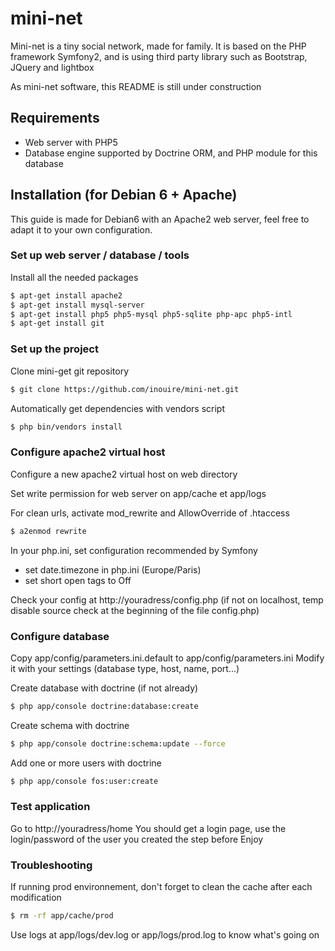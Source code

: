mini-net
========

Mini-net is a tiny social network, made for family.
It is based on the PHP framework Symfony2, and is using third party library such as Bootstrap, JQuery and lightbox

As mini-net software, this README is still under construction

## Requirements

* Web server with PHP5
* Database engine supported by Doctrine ORM, and PHP module for this database

## Installation (for Debian 6 + Apache)

This guide is made for Debian6 with an Apache2 web server, feel free to adapt it to your own configuration.

### Set up web server / database / tools

Install all the needed packages
``` bash
$ apt-get install apache2
$ apt-get install mysql-server
$ apt-get install php5 php5-mysql php5-sqlite php-apc php5-intl
$ apt-get install git
```

### Set up the project

Clone mini-get git repository
``` bash
$ git clone https://github.com/inouire/mini-net.git
```

Automatically get dependencies with vendors script
``` bash
$ php bin/vendors install
```

### Configure apache2 virtual host

Configure a new apache2 virtual host on web directory 

Set write permission for web server on app/cache et app/logs

For clean urls, activate mod_rewrite and AllowOverride of .htaccess
``` bash
$ a2enmod rewrite
```

In your php.ini, set configuration recommended by Symfony
* set date.timezone in php.ini (Europe/Paris)
* set short open tags to Off

Check your config at http://youradress/config.php
(if not on localhost, temp disable source check at the beginning of the file config.php)

### Configure database

Copy app/config/parameters.ini.default to app/config/parameters.ini
Modify it with your settings (database type, host, name, port...)

Create database with doctrine (if not already) 
``` bash
$ php app/console doctrine:database:create
```

Create schema with doctrine
 ``` bash
$ php app/console doctrine:schema:update --force
```

Add one or more users with doctrine
 ``` bash
$ php app/console fos:user:create
```

### Test application

Go to http://youradress/home
You should get a login page, use the login/password of the user you created the step before
Enjoy

### Troubleshooting

If running prod environnement, don't forget to clean the cache after each modification
``` bash
$ rm -rf app/cache/prod
```

Use logs at app/logs/dev.log or app/logs/prod.log to know what's going on
 
